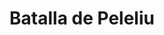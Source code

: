﻿---
title: "Batalla de Peleliu"
permalink: periodes_860.html
layout: periode
dataInici: 1944-09-15
dataFi: 1944-11-27
sidebar: periodes
pares:
  - id: 861
    title: "Campaña de las islas Marianas y Palao"
    dataInici: "(1944-06)"
    dataFi: "(1944-11)"

fills:
jocsPrincipals:
jocsEscenaris:
  - title: "D-Day at Peleliu"
    bggId: 67601
    dataInici: 
    dataFi: 

jocsEpoca:
jocsEpocaEscenaris:
---
